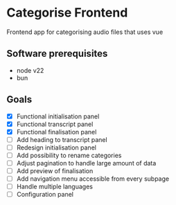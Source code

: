 # Categorise Frontend

Frontend app for categorising audio files that uses vue

## Software prerequisites

- node v22
- bun

## Goals

- [x] Functional initialisation panel
- [x] Functional transcript panel
- [x] Functional finalisation panel
- [ ] Add heading to transcript panel
- [ ] Redesign initialisation panel
- [ ] Add possibility to rename categories
- [ ] Adjust pagination to handle large amount of data
- [ ] Add preview of finalisation
- [ ] Add navigation menu accessible from every subpage
- [ ] Handle multiple languages
- [ ] Configuration panel
